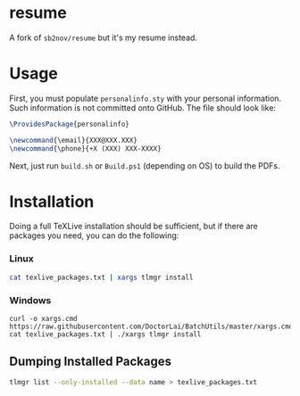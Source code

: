 # resume

A fork of `sb2nov/resume` but it's my resume instead.

# Usage

First, you must populate `personalinfo.sty` with your personal information.  Such information is not committed onto GitHub.  The file should look like:

```latex
\ProvidesPackage{personalinfo}

\newcommand{\email}{XXX@XXX.XXX}
\newcommand{\phone}{+X (XXX) XXX-XXXX}
```

Next, just run `build.sh` or `Build.ps1` (depending on OS) to build the PDFs.

# Installation

Doing a full TeXLive installation should be sufficient, but if there are packages you need, you can do the following:

### Linux

```sh
cat texlive_packages.txt | xargs tlmgr install
```

### Windows

```
curl -o xargs.cmd https://raw.githubusercontent.com/DoctorLai/BatchUtils/master/xargs.cmd
cat texlive_packages.txt | ./xargs tlmgr install
```

## Dumping Installed Packages

```sh
tlmgr list --only-installed --data name > texlive_packages.txt
```
